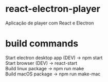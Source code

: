 # react-electron-player

Aplicação de player com React e Electron

# build commands

Start electron desktop app (DEV) -> npm start<br/>
Start browser (DEV) -> react-start<br/>
Build linux package -> npm run make<br/>
Build macOS package -> npm run make-mac<br/>
